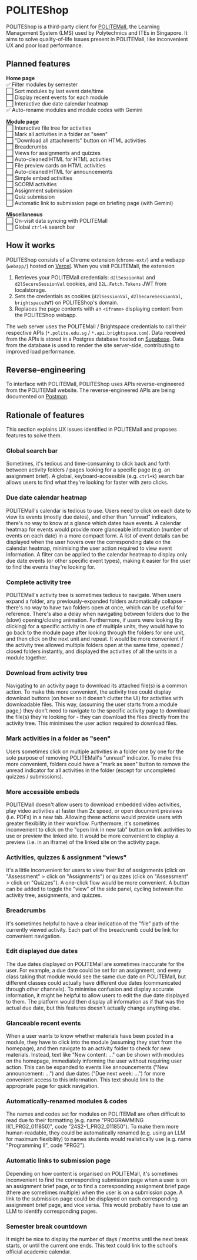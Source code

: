 # POLITEShop

POLITEShop is a third-party client for [POLITEMall](https://politemall.polite.edu.sg/), the Learning Management System (LMS) used by Polytechnics and ITEs in Singapore. It aims to solve quality-of-life issues present in POLITEMall, like inconvenient UX and poor load performance.

## Planned features

**Home page**<br>
✅ Filter modules by semester<br>
⬜ Sort modules by last event date/time<br>
⬜ Display recent events for each module<br>
⬜ Interactive due date calendar heatmap<br>
✅ Auto-rename modules and module codes with Gemini<br>

**Module page**<br>
⬜ Interactive file tree for activities<br>
⬜ Mark all activities in a folder as "seen"<br>
⬜ "Download all attachments" button on HTML activities<br>
⬜ Breadcrumbs<br>
⬜ Views for assignments and quizzes<br>
⬜ Auto-cleaned HTML for HTML activities<br>
⬜ File preview cards on HTML activities<br>
⬜ Auto-cleaned HTML for announcements<br>
⬜ Simple embed activities<br>
⬜ SCORM activities<br>
⬜ Assignment submission<br>
⬜ Quiz submission<br>
⬜ Automatic link to submission page on briefing page (with Gemini)<br>

**Miscellaneous**<br>
⬜ On-visit data syncing with POLITEMall<br>
⬜ Global `ctrl+k` search bar<br>

## How it works

POLITEShop consists of a Chrome extension (`chrome-ext/`) and a webapp (`webapp/`) hosted on [Vercel](https://vercel.com/home). When you visit POLITEMall, the extension

1. Retrieves your POLITEMall credentials: `d2lSessionVal` and `d2lSecureSessionVal` cookies, and `D2L.Fetch.Tokens` JWT from localstorage.
2. Sets the credentials as cookies (`d2lSessionVal`, `d2lSecureSessionVal`, `brightspaceJWT`) on POLITEShop's domain.
3. Replaces the page contents with an `<iframe>` displaying content from the POLITEShop webapp.

The web server uses the POLITEMall / Brightspace credentials to call their respective APIs (`*.polite.edu.sg` / `*.api.brightspace.com`). Data received from the APIs is stored in a Postgres database hosted on [Supabase](https://supabase.com/). Data from the database is used to render the site server-side, contributing to improved load performance.

## Reverse-engineering

To interface with POLITEMall, POLITEShop uses APIs reverse-engineered from the POLITEMall website. The reverse-engineered APIs are being documented on [Postman](https://www.postman.com/haziqs-team/politemall/overview).

## Rationale of features

This section explains UX issues identified in POLITEMall and proposes features to solve them.

### Global search bar

Sometimes, it's tedious and time-consuming to click back and forth between activity folders / pages looking for a specific page (e.g. an assignment brief). A global, keyboard-accessible (e.g. `ctrl+k`) search bar allows users to find what they're looking for faster with zero clicks.

### Due date calendar heatmap

POLITEMall's calendar is tedious to use. Users need to click on each date to view its events (mostly due dates), and other than "unread" indicators, there's no way to know at a glance which dates have events. A calendar heatmap for events would provide more glanceable information (number of events on each date) in a more compact form. A list of event details can be displayed when the user hovers over the corresponding date on the calendar heatmap, minimising the user action required to view event information. A filter can be applied to the calendar heatmap to display only due date events (or other specific event types), making it easier for the user to find the events they're looking for.

### Complete activity tree

POLITEMall's activity tree is sometimes tedious to navigate. When users expand a folder, any previously-expanded folders automatically collapse - there's no way to have two folders open at once, which can be useful for reference. There's also a delay when navigating between folders due to the (slow) opening/closing animation. Furthermore, if users were looking (by clicking) for a specific activity in one of multiple units, they would have to go back to the module page after looking through the folders for one unit, and then click on the next unit and repeat. It would be more convenient if the activity tree allowed multiple folders open at the same time, opened / closed folders instantly, and displayed the activities of all the units in a module together.

### Download from activity tree

Navigating to an activity page to download its attached file(s) is a common action. To make this more convenient, the activity tree could display download buttons (on hover so it doesn't clutter the UI) for activities with downloadable files. This way, (assuming the user starts from a module page,) they don't need to navigate to the specific activity page to download the file(s) they're looking for - they can download the files directly from the activity tree. This minimises the user action required to download files.

### Mark activities in a folder as "seen"

Users sometimes click on multiple activities in a folder one by one for the sole purpose of removing POLITEMall's "unread" indicator. To make this more convenient, folders could have a "mark as seen" button to remove the unread indicator for all activities in the folder (except for uncompleted quizzes / submissions).

### More accessible embeds

POLITEMall doesn't allow users to download embedded video activities, play video activities at faster than 2x speed, or open document previews (i.e. PDFs) in a new tab. Allowing these actions would provide users with greater flexibility in their workflow. Furthermore, it's sometimes inconvenient to click on the "open link in new tab" button on link activities to use or preview the linked site. It would be more convenient to display a preview (i.e. in an iframe) of the linked site on the activity page.

### Activities, quizzes & assignment "views"

It's a little inconvenient for users to view their list of assignments (click on "Assessment" > click on "Assignments") or quizzes (click on "Assessment" > click on "Quizzes"). A one-click flow would be more convenient. A button can be added to toggle the "view" of the side panel, cycling between the activity tree, assignments, and quizzes.

### Breadcrumbs

It's sometimes helpful to have a clear indication of the "file" path of the currently viewed activity. Each part of the breadcrumb could be link for convenient navigation.

### Edit displayed due dates

The due dates displayed on POLITEMall are sometimes inaccurate for the user. For example, a due date could be set for an assignment, and every class taking that module would see the same due date on POLITEMall, but different classes could actually have different due dates (communicated through other channels). To minimise confusion and display accurate information, it might be helpful to allow users to edit the due date displayed to them. The platform would then display all information as if that was the actual due date, but this features doesn't actually change anything else.

### Glanceable recent events

When a user wants to know whether materials have been posted in a module, they have to click into the module (assuming they start from the homepage), and then navigate to an activity folder to check for new materials. Instead, text like "New content: ..." can be shown with modules on the homepage, immediately informing the user without requiring user action. This can be expanded to events like announcements ("New announcement: ...") and due dates ("Due next week: ...") for more convenient access to this information. This text should link to the appropriate page for quick navigation.

### Automatically-renamed modules & codes

The names and codes set for modules on POLITEMall are often difficult to read due to their formatting (e.g. name "PROGRAMMING II(1_PRG2_011850)", code "24S2-1_PRG2_011850"). To make them more human-readable, they could be automatically renamed (e.g. using an LLM for maximum flexibility) to names students would realistically use (e.g. name "Programming II", code "PRG2").

### Automatic links to submission page

Depending on how content is organised on POLITEMall, it's sometimes inconvenient to find the corresponding submission page when a user is on an assignment brief page, or to find a corresponding assignment brief page (there are sometimes multiple) when the user is on a submission page. A link to the submission page could be displayed on each corresponding assignment brief page, and vice versa. This would probably have to use an LLM to identify corresponding pages.

### Semester break countdown

It might be nice to display the number of days / months until the next break starts, or until the current one ends. This text could link to the school's official academic calendar.
